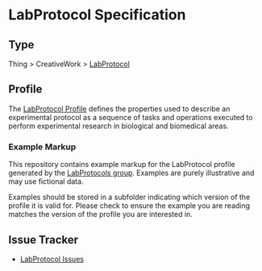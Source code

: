 # LabProtocol Specification

## Type

Thing > CreativeWork > [LabProtocol](https://bioschemas.org/LabProtocol/)

## Profile 
The [LabProtocol Profile](https://bioschemas.org/profiles/LabProtocol) defines the properties used to describe an experimental protocol as a sequence of tasks and operations executed to perform experimental research in biological and biomedical areas.

### Example Markup

This repository contains example markup for the LabProtocol profile generated by the [LabProtocols group](https://bioschemas.org/groups/LabProtocols/). Examples are purely illustrative and may use fictional data. 

Examples should be stored in a subfolder indicating which version of the profile it is valid for. Please check to ensure the example you are reading matches the version of the profile you are interested in.

## Issue Tracker
- [LabProtocol Issues](https://github.com/BioSchemas/bioschemas/labels/type%3A%20LabProtocol)

